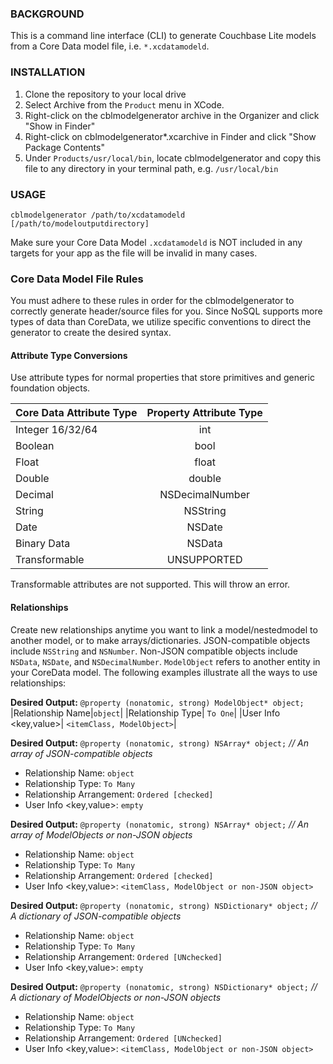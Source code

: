 ### BACKGROUND

This is a command line interface (CLI) to generate Couchbase Lite models from a Core Data model file, i.e. ```*.xcdatamodeld```.

### INSTALLATION

1.  Clone the repository to your local drive
2.  Select Archive from the ```Product``` menu in XCode.
3.  Right-click on the cblmodelgenerator archive in the Organizer and click "Show in Finder"
4.  Right-click on cblmodelgenerator*.xcarchive in Finder and click "Show Package Contents"
5.  Under ```Products/usr/local/bin```, locate cblmodelgenerator and copy this file to any directory in your terminal path, e.g. ```/usr/local/bin```

### USAGE

```cblmodelgenerator /path/to/xcdatamodeld [/path/to/modeloutputdirectory]```

Make sure your Core Data Model ```.xcdatamodeld``` is NOT included in any targets for your app as the file will be invalid in many cases.

### Core Data Model File Rules

You must adhere to these rules in order for the cblmodelgenerator to correctly generate header/source files for you. Since NoSQL supports more types of data than CoreData, we utilize specific conventions to direct the generator to create the desired syntax.

#### Attribute Type Conversions

Use attribute types for normal properties that store primitives and generic foundation objects.

| Core Data Attribute Type | Property Attribute Type |
|--------------------------|:-----------------------:|
| Integer 16/32/64         |         int             |
| Boolean                  |         bool            |
| Float                    |         float           |
| Double                   |         double          |
| Decimal                  |         NSDecimalNumber |
| String                   |         NSString        |
| Date                     |         NSDate          |
| Binary Data              |         NSData          |
| Transformable            |         UNSUPPORTED     |

Transformable attributes are not supported. This will throw an error.

#### Relationships

Create new relationships anytime you want to link a model/nestedmodel to another model, or to make arrays/dictionaries. JSON-compatible objects include ```NSString``` and ```NSNumber```. Non-JSON compatible objects include ```NSData```, ```NSDate```, and ```NSDecimalNumber```. ```ModelObject``` refers to another entity in your CoreData model. The following examples illustrate all the ways to use relationships:

**Desired Output:** ```@property (nonatomic, strong) ModelObject* object;```
|Relationship Name|```object```|
|Relationship Type| ```To One```|
|User Info \<key,value\>| ```<itemClass, ModelObject>```|

**Desired Output:** ```@property (nonatomic, strong) NSArray* object;```       *// An array of JSON-compatible objects*
- Relationship Name: ```object```
- Relationship Type: ```To Many```
- Relationship Arrangement: ```Ordered [checked]```
- User Info \<key,value\>: ```empty```

**Desired Output:** ```@property (nonatomic, strong) NSArray* object;```        *// An array of ModelObjects or non-JSON objects*
- Relationship Name: ```object```
- Relationship Type: ```To Many```
- Relationship Arrangement: ```Ordered [checked]```
- User Info \<key,value\>: ```<itemClass, ModelObject or non-JSON object>```
 
**Desired Output:** ```@property (nonatomic, strong) NSDictionary* object;```   *// A dictionary of JSON-compatible objects*
- Relationship Name: ```object```
- Relationship Type: ```To Many```
- Relationship Arrangement: ```Ordered [UNchecked]```
- User Info \<key,value\>: ```empty```

**Desired Output:** ```@property (nonatomic, strong) NSDictionary* object;```   *// A dictionary of ModelObjects or non-JSON objects*
- Relationship Name: ```object```
- Relationship Type: ```To Many```
- Relationship Arrangement: ```Ordered [UNchecked]```
- User Info \<key,value\>: ```<itemClass, ModelObject or non-JSON object>```